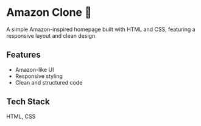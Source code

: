 # Amazon Clone 🛒

A simple Amazon-inspired homepage built with HTML and CSS, featuring a responsive layout and clean design.

## Features
- Amazon-like UI
- Responsive styling
- Clean and structured code

## Tech Stack
HTML, CSS

